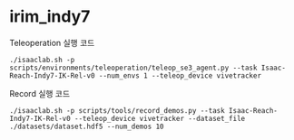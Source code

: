 # irim_indy7

Teleoperation 실행 코드

```
./isaaclab.sh -p scripts/environments/teleoperation/teleop_se3_agent.py --task Isaac-Reach-Indy7-IK-Rel-v0 --num_envs 1 --teleop_device vivetracker

```

Record 실행 코드
```
./isaaclab.sh -p scripts/tools/record_demos.py --task Isaac-Reach-Indy7-IK-Rel-v0 --teleop_device vivetracker --dataset_file ./datasets/dataset.hdf5 --num_demos 10

```
